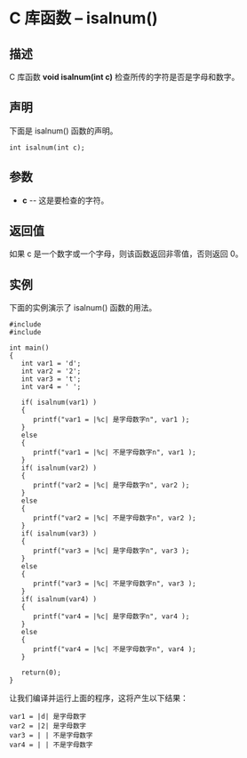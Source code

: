 # C 库函数 – isalnum()


## 描述

C 库函数 **void isalnum(int c)** 检查所传的字符是否是字母和数字。

## 声明

下面是 isalnum() 函数的声明。

    int isalnum(int c);

## 参数

* **c** \-- 这是要检查的字符。

## 返回值

如果 c 是一个数字或一个字母，则该函数返回非零值，否则返回 0。

## 实例

下面的实例演示了 isalnum() 函数的用法。

    #include 
    #include 

    int main()
    {
       int var1 = 'd';
       int var2 = '2';
       int var3 = 't';
       int var4 = ' ';

       if( isalnum(var1) )
       {
          printf("var1 = |%c| 是字母数字n", var1 );
       }
       else
       {
          printf("var1 = |%c| 不是字母数字n", var1 );
       }
       if( isalnum(var2) )
       {
          printf("var2 = |%c| 是字母数字n", var2 );
       }
       else
       {
          printf("var2 = |%c| 不是字母数字n", var2 );
       }
       if( isalnum(var3) )
       {
          printf("var3 = |%c| 是字母数字n", var3 );
       }
       else
       {
          printf("var3 = |%c| 不是字母数字n", var3 );
       }
       if( isalnum(var4) )
       {
          printf("var4 = |%c| 是字母数字n", var4 );
       }
       else
       {
          printf("var4 = |%c| 不是字母数字n", var4 );
       }

       return(0);
    }

让我们编译并运行上面的程序，这将产生以下结果：

    var1 = |d| 是字母数字
    var2 = |2| 是字母数字
    var3 = | | 不是字母数字
    var4 = | | 不是字母数字